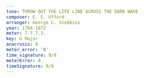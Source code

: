 ```yaml
---
tune: THROW OUT THE LIFE LINE ACROSS THE DARK WAVE
composer: E. S. Ufford
arranger: George C. Stebbins
year: 1784-1872
meter: 7.7.7.3.
key: G Major
anacrusis: 0
meter_error: '0'
time_signature: 9/8
meterError: 0
timeSignature: 9/8
---
```

